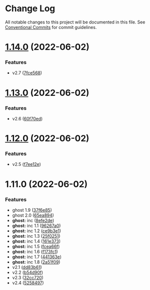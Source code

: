 # Change Log

All notable changes to this project will be documented in this file.
See [Conventional Commits](https://conventionalcommits.org) for commit guidelines.

# [1.14.0](https://github.com/dbasilioesp/lerna-learning/compare/v1.13.0...v1.14.0) (2022-06-02)


### Features

* v2.7 ([7fce568](https://github.com/dbasilioesp/lerna-learning/commit/7fce568056a593db4af20f823428fcc57df87e8e))





# [1.13.0](https://github.com/dbasilioesp/lerna-learning/compare/v1.12.0...v1.13.0) (2022-06-02)


### Features

* v2.6 ([60f70ed](https://github.com/dbasilioesp/lerna-learning/commit/60f70edd62111513f3efe6fe30d65f0afd8438d8))





# [1.12.0](https://github.com/dbasilioesp/lerna-learning/compare/v1.11.0...v1.12.0) (2022-06-02)


### Features

* v2.5 ([f7ee12e](https://github.com/dbasilioesp/lerna-learning/commit/f7ee12e02791c7d9816c664a546a3bccd62b0921))





# 1.11.0 (2022-06-02)


### Features

* ghost 1.9 ([37f6e85](https://github.com/dbasilioesp/lerna-learning/commit/37f6e854092b76443d1b6aa2278c0a25f10177c3))
* ghost 2.0 ([65ea894](https://github.com/dbasilioesp/lerna-learning/commit/65ea89403240049b5ec8dfa31e4d9ec876973c09))
* **ghost:** inc ([8efe2de](https://github.com/dbasilioesp/lerna-learning/commit/8efe2de4daf95e7c21f046111077a0aa537d070a))
* **ghost:** inc 1.1 ([96267a0](https://github.com/dbasilioesp/lerna-learning/commit/96267a085df226b2ac8be47a0f0552f9cd614fbc))
* **ghost:** inc 1.2 ([ce9b3e1](https://github.com/dbasilioesp/lerna-learning/commit/ce9b3e17c105e1cb0dceaab4451b75130e892227))
* **ghost:** inc 1.3 ([25f0251](https://github.com/dbasilioesp/lerna-learning/commit/25f0251d42376435e0534be44bc8de3aed065b3f))
* **ghost:** inc 1.4 ([161e373](https://github.com/dbasilioesp/lerna-learning/commit/161e3736d4c4d38ad33405b8a8894ba92e7cdc1c))
* **ghost:** inc 1.5 ([fcea66f](https://github.com/dbasilioesp/lerna-learning/commit/fcea66f11c23f51d280c798a1f00d82f24e1cdda))
* **ghost:** inc 1.6 ([f173fc1](https://github.com/dbasilioesp/lerna-learning/commit/f173fc1394384f0879bff4183ca6ef21cb4ebdf6))
* **ghost:** inc 1.7 ([441363e](https://github.com/dbasilioesp/lerna-learning/commit/441363e81386905a4b5e409d9ec6d51403c80866))
* **ghost:** inc 1.8 ([2a51f09](https://github.com/dbasilioesp/lerna-learning/commit/2a51f09380e94275c8a918943ef5366f48319927))
* v2.1 ([dd83b61](https://github.com/dbasilioesp/lerna-learning/commit/dd83b61d620d173126fe56450dc74bd6e5e41ede))
* v2.2 ([b54d90f](https://github.com/dbasilioesp/lerna-learning/commit/b54d90fb408d7b83136261de2571b72ba5b46923))
* v2.3 ([32cc720](https://github.com/dbasilioesp/lerna-learning/commit/32cc720a06a1eac4c96789b820f52965ca9901e5))
* v2.4 ([5258497](https://github.com/dbasilioesp/lerna-learning/commit/5258497ca60facbf2e1e3a5ca7803833e57fafc6))
